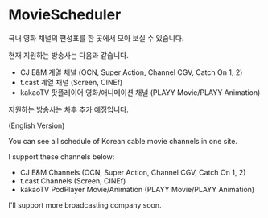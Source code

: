 # MovieScheduler

국내 영화 채널의 편성표를 한 곳에서 모아 보실 수 있습니다.

현재 지원하는 방송사는 다음과 같습니다.

* CJ E&M 계열 채널 (OCN, Super Action, Channel CGV, Catch On 1, 2)
* t.cast 계열 채널 (Screen, CINEf)
* kakaoTV 팟플레이어 영화/애니메이션 채널 (PLAYY Movie/PLAYY Animation)

지원하는 방송사는 차후 추가 예정입니다.

(English Version)

You can see all schedule of Korean cable movie channels in one site.

I support these channels below:

* CJ E&M Channels (OCN, Super Action, Channel CGV, Catch On 1, 2)
* t.cast Channels (Screen, CINEf)
* kakaoTV PodPlayer Movie/Animation (PLAYY Movie/PLAYY Animation)

I'll support more broadcasting company soon.